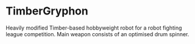 # TimberGryphon
Heavily modified Timber-based hobbyweight robot for a robot fighting league competition. Main weapon consists of an optimised drum spinner. 
